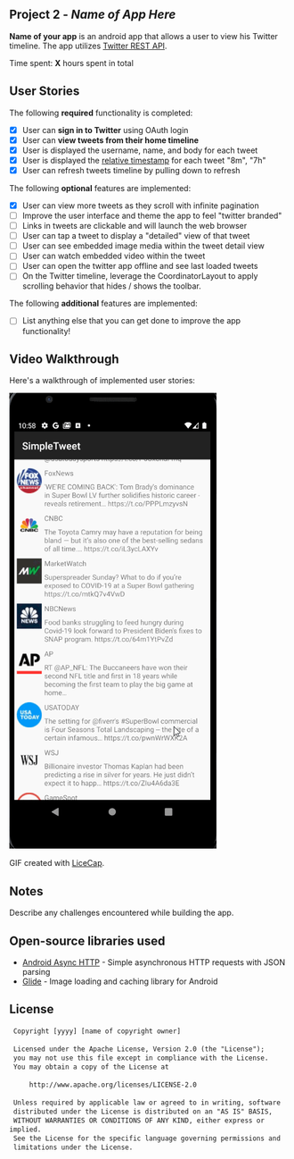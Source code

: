 ## Project 2 - *Name of App Here*
 
 **Name of your app** is an android app that allows a user to view his Twitter timeline. The app utilizes [Twitter REST API](https://dev.twitter.com/rest/public).
 
 Time spent: **X** hours spent in total
 
 ## User Stories
 
 The following **required** functionality is completed:
 
 - [x] User can **sign in to Twitter** using OAuth login
 - [x]	User can **view tweets from their home timeline**
   - [x] User is displayed the username, name, and body for each tweet
   - [x] User is displayed the [relative timestamp](https://gist.github.com/nesquena/f786232f5ef72f6e10a7) for each tweet "8m", "7h"
 - [x] User can refresh tweets timeline by pulling down to refresh
 
 The following **optional** features are implemented:
 
 - [x] User can view more tweets as they scroll with infinite pagination
 - [ ] Improve the user interface and theme the app to feel "twitter branded"
 - [ ] Links in tweets are clickable and will launch the web browser
 - [ ] User can tap a tweet to display a "detailed" view of that tweet
 - [ ] User can see embedded image media within the tweet detail view
 - [ ] User can watch embedded video within the tweet
 - [ ] User can open the twitter app offline and see last loaded tweets
 - [ ] On the Twitter timeline, leverage the CoordinatorLayout to apply scrolling behavior that hides / shows the toolbar.
 
 The following **additional** features are implemented:
 
 - [ ] List anything else that you can get done to improve the app functionality!
 
 ## Video Walkthrough
 
 Here's a walkthrough of implemented user stories:
 
 <img src='./rec.gif' title='Video Walkthrough' width='' alt='Video Walkthrough' />
 
 GIF created with [LiceCap](http://www.cockos.com/licecap/).
 
 ## Notes
 
 Describe any challenges encountered while building the app.
 
 ## Open-source libraries used
 
 - [Android Async HTTP](https://github.com/codepath/CPAsyncHttpClient) - Simple asynchronous HTTP requests with JSON parsing
 - [Glide](https://github.com/bumptech/glide) - Image loading and caching library for Android
 
 ## License
 
     Copyright [yyyy] [name of copyright owner]
 
     Licensed under the Apache License, Version 2.0 (the "License");
     you may not use this file except in compliance with the License.
     You may obtain a copy of the License at
 
         http://www.apache.org/licenses/LICENSE-2.0
 
     Unless required by applicable law or agreed to in writing, software
     distributed under the License is distributed on an "AS IS" BASIS,
     WITHOUT WARRANTIES OR CONDITIONS OF ANY KIND, either express or implied.
     See the License for the specific language governing permissions and
     limitations under the License.